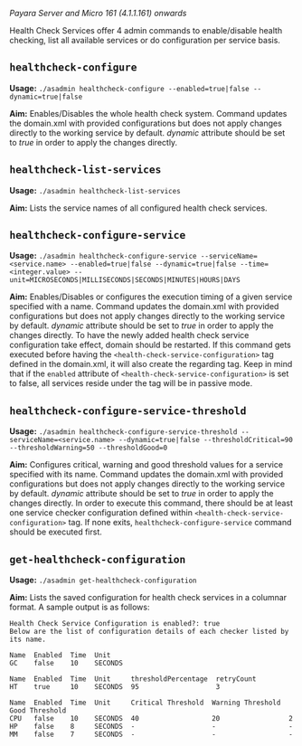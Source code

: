 _Payara Server and Micro 161 (4.1.1.161) onwards_

Health Check Services offer 4 admin commands to enable/disable health checking, list all available services or do configuration per service basis.

## `healthcheck-configure`
__Usage:__ `./asadmin healthcheck-configure --enabled=true|false --dynamic=true|false`

__Aim:__ Enables/Disables the whole health check system. Command updates the domain.xml with provided configurations but does not apply changes directly to the working service by default. _dynamic_ attribute should be set to _true_ in order to apply the changes directly.

## `healthcheck-list-services`
__Usage:__ `./asadmin healthcheck-list-services`

__Aim:__ Lists the service names of all configured health check services.

## `healthcheck-configure-service`
__Usage:__ `./asadmin healthcheck-configure-service --serviceName=<service.name> --enabled=true|false --dynamic=true|false --time=<integer.value> --unit=MICROSECONDS|MILLISECONDS|SECONDS|MINUTES|HOURS|DAYS`

__Aim:__ Enables/Disables or configures the execution timing of a given service specified with a name.  Command updates the domain.xml with provided configurations but does not apply changes directly to the working service by default. _dynamic_ attribute should be set to _true_ in order to apply the changes directly. To have the newly added health check service configuration take effect, domain should be restarted. If this command gets executed before having the `<health-check-service-configuration>` tag defined in the domain.xml, it will also create the regarding tag. Keep in mind that if the `enabled` attribute of `<health-check-service-configuration>` is set to false, all services reside under the tag will be in passive mode.

## `healthcheck-configure-service-threshold`
__Usage:__ `./asadmin healthcheck-configure-service-threshold --serviceName=<service.name> --dynamic=true|false --thresholdCritical=90 --thresholdWarning=50 --thresholdGood=0`

__Aim:__ Configures critical, warning and good threshold values for a service specified with its name. Command updates the domain.xml with provided configurations but does not apply changes directly to the working service by default. _dynamic_ attribute should be set to _true_ in order to apply the changes directly. In order to execute this command, there should be at least one service checker configuration defined within `<health-check-service-configuration>` tag. If none exits, `healthcheck-configure-service` command should be executed first.

## `get-healthcheck-configuration`
__Usage:__ `./asadmin get-healthcheck-configuration`

__Aim:__ Lists the saved configuration for health check services in a columnar format. A sample output is as follows:
```
Health Check Service Configuration is enabled?: true
Below are the list of configuration details of each checker listed by its name.

Name  Enabled  Time  Unit     
GC    false    10    SECONDS  

Name  Enabled  Time  Unit     thresholdPercentage  retryCount  
HT    true     10    SECONDS  95                   3           

Name  Enabled  Time  Unit     Critical Threshold  Warning Threshold  Good Threshold  
CPU   false    10    SECONDS  40                  20                 2               
HP    false    8     SECONDS  -                   -                  -               
MM    false    7     SECONDS  -                   -                  -             
```